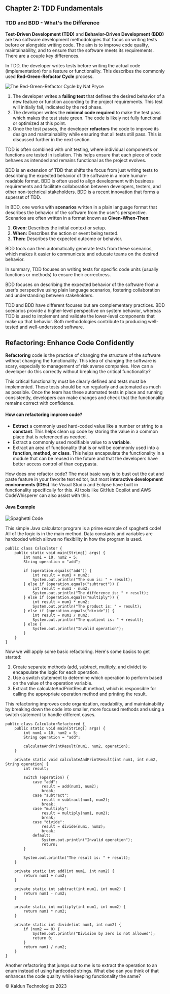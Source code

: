 ## Chapter 2: TDD Fundamentals <a id="ch02-tdd-fundamentals"></a>
<link rel="stylesheet" type-"text/css" href="styles.css">

### TDD and BDD - What's the Difference

**Test-Driven Development (TDD)** and **Behavior-Driven Development (BDD)** are two software development methodologies that focus on writing tests before or alongside writing code. The aim is to improve code quality, maintainability, and to ensure that the software meets its requirements. There are a couple key differences.

In TDD, the developer writes tests before writing the actual code (implementation) for a feature or functionality. This describes the commonly used **Red-Green-Refactor Cycle** process.

![The Red-Green-Refactor Cycle by [Nat Pryce](http://www.natpryce.com/articles.html)](/images/red-green-refactor.jpg "Red-Green-Refactor Cycle")

1. The developer writes a **failing test** that defines the desired behavior of a new feature or function according to the project requirements. This test will initially fail, indicated by the <span class="red-text">red phase</span>.
2. The developer writes the **minimal code required** to make the test pass which makes the test state <span class="green-text">green</span>. The code is likely not fully functional or optimized at this point.
3. Once the test passes, the developer **refactors** the code to improve its design and maintainability while ensuring that all tests still pass. This is discussed further in the next section.

TDD is often combined with unit testing, where individual components or functions are tested in isolation. This helps ensure that each piece of code behaves as intended and remains functional as the project evolves.

BDD is an extension of TDD that shifts the focus from just writing tests to describing the expected behavior of the software in a more human-readable format. BDD is often used to align development with business requirements and facilitate collaboration between developers, testers, and other non-technical stakeholders. BDD is a recent innovation that forms a superset of TDD.

In BDD, one works with **scenarios** written in a plain language format that describes the behavior of the software from the user's perspective. Scenarios are often written in a format known as **Given-When-Then**:

1. **Given:** Describes the initial context or setup.
2. **When:** Describes the action or event being tested.
3. **Then:** Describes the expected outcome or behavior.

BDD tools can then automatically generate tests from these scenarios, which makes it easier to communicate and educate teams on the desired behavior.

In summary, TDD focuses on writing tests for specific code units (usually functions or methods) to ensure their correctness.

BDD focuses on describing the expected behavior of the software from a user's perspective using plain language scenarios, fostering collaboration and understanding between stakeholders.

TDD and BDD have different focuses but are complementary practices. BDD scenarios provide a higher-level perspective on system behavior, whereas TDD is used to implement and validate the lower-level components that make up that behavior. Both methodologies contribute to producing well-tested and well-understood software.

## Refactoring: Enhance Code Confidently

**Refactoring** code is the practice of changing the structure of the software without changing the functionality. This idea of changing the software is scary, especially to management of risk averse companies. How can a developer do this correctly without breaking the critical functionality?

This critical functionality must be clearly defined and tests must be implemented. These tests should be run regularly and automated as much as possible. Once the team has these automated tests in place and running consistently, developers can make changes and check that the functionality remains correct with confidence.

#### How can refactoring improve code?
- **Extract** a commonly used hard-coded value like a number or string to a **constant**. This helps clean up code by storing the value in a common place that is referenced as needed.
- Extract a commonly used modifiable value to a **variable**.
- Extract an area of functionality that is or will be commonly used into a **function, method, or class**. This helps encapsulate the functionality in a module that can be reused in the future and that the developers have better access control of than copypasta.

How does one refactor code? The most basic way is to bust out the cut and paste feature in your favorite text editor, but most **interactive development environments (IDEs)** like Visual Studio and Eclipse have built in functionality specifically for this. AI tools like GitHub Copilot and AWS CodeWhisperer can also assist with this.

#### Java Example

![Spaghetti Code](/images/spaghetti-code.jpg "Spaghetti Code")

This simple Java calculator program is a prime example of spaghetti code! All of the logic is in the main method. Data constants and variables are hardcoded which allows no flexibility in how the program is used.

```
public class Calculator {
    public static void main(String[] args) {
        int num1 = 10, num2 = 5;
        String operation = "add";

        if (operation.equals("add")) {
            int result = num1 + num2;
            System.out.println("The sum is: " + result);
        } else if (operation.equals("subtract")) {
            int result = num1 - num2;
            System.out.println("The difference is: " + result);
        } else if (operation.equals("multiply")) {
            int result = num1 * num2;
            System.out.println("The product is: " + result);
        } else if (operation.equals("divide")) {
            int result = num1 / num2;
            System.out.println("The quotient is: " + result);
        } else {
            System.out.println("Invalid operation");
        }
    }
}
```

Now we will apply some basic refactoring. Here's some basics to get started:
1. Create separate methods (add, subtract, multiply, and divide) to encapsulate the logic for each operation.
2. Use a switch statement to determine which operation to perform based on the value of the operation variable.
3. Extract the calculateAndPrintResult method, which is responsible for calling the appropriate operation method and printing the result.

This refactoring improves code organization, readability, and maintainability by breaking down the code into smaller, more focused methods and using a switch statement to handle different cases.

```
public class CalculatorRefactored {
    public static void main(String[] args) {
        int num1 = 10, num2 = 5;
        String operation = "add";

        calculateAndPrintResult(num1, num2, operation);
    }

    private static void calculateAndPrintResult(int num1, int num2, String operation) {
        int result;

        switch (operation) {
            case "add":
                result = add(num1, num2);
                break;
            case "subtract":
                result = subtract(num1, num2);
                break;
            case "multiply":
                result = multiply(num1, num2);
                break;
            case "divide":
                result = divide(num1, num2);
                break;
            default:
                System.out.println("Invalid operation");
                return;
        }

        System.out.println("The result is: " + result);
    }

    private static int add(int num1, int num2) {
        return num1 + num2;
    }

    private static int subtract(int num1, int num2) {
        return num1 - num2;
    }

    private static int multiply(int num1, int num2) {
        return num1 * num2;
    }

    private static int divide(int num1, int num2) {
        if (num2 == 0) {
            System.out.println("Division by zero is not allowed");
            return 0;
        }
        return num1 / num2;
    }
}
```

Another refactoring that jumps out to me is to extract the operation to an enum instead of using hardcoded strings. What else can you think of that enhances the code quality while keeping functionality the same?

&copy; Kaldun Technologies 2023
